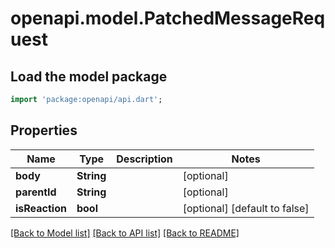 # openapi.model.PatchedMessageRequest

## Load the model package
```dart
import 'package:openapi/api.dart';
```

## Properties
Name | Type | Description | Notes
------------ | ------------- | ------------- | -------------
**body** | **String** |  | [optional] 
**parentId** | **String** |  | [optional] 
**isReaction** | **bool** |  | [optional] [default to false]

[[Back to Model list]](../README.md#documentation-for-models) [[Back to API list]](../README.md#documentation-for-api-endpoints) [[Back to README]](../README.md)


